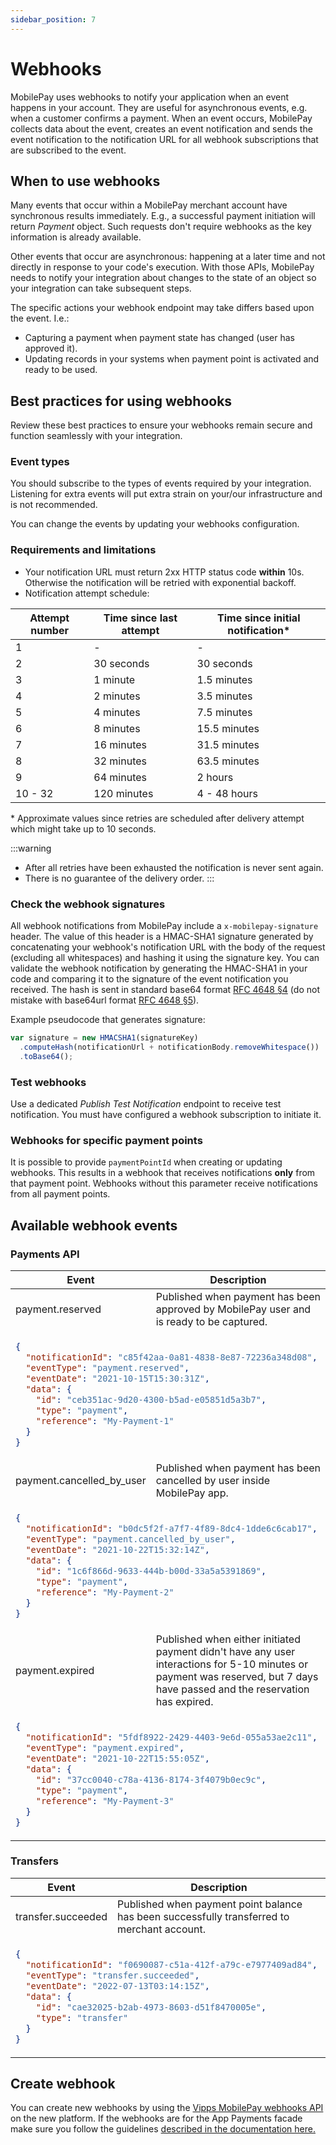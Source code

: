 ```yaml
---
sidebar_position: 7
---
```


# Webhooks

MobilePay uses webhooks to notify your application when an event happens in your account. They are useful for asynchronous events, e.g. when a customer confirms a payment. When an event occurs, MobilePay collects data about the event, creates an event notification and sends the event notification to the notification URL for all webhook subscriptions that are subscribed to the event.

## When to use webhooks

Many events that occur within a MobilePay merchant account have synchronous results immediately. E.g., a successful payment initiation will return _Payment_ object. Such requests don't require webhooks as the key information is already available.

Other events that occur are asynchronous: happening at a later time and not directly in response to your code's execution. With those APIs, MobilePay needs to notify your integration about changes to the state of an object so your integration can take subsequent steps.

The specific actions your webhook endpoint may take differs based upon the event. I.e.:

- Capturing a payment when payment state has changed (user has approved it).
- Updating records in your systems when payment point is activated and ready to be used.

## Best practices for using webhooks

Review these best practices to ensure your webhooks remain secure and function seamlessly with your integration.

### Event types

You should subscribe to the types of events required by your integration. Listening for extra events will put extra strain on your/our infrastructure and is not recommended.

You can change the events by updating your webhooks configuration.

### Requirements and limitations

* Your notification URL must return 2xx HTTP status code **within** 10s. Otherwise the notification will be retried with exponential backoff.
* Notification attempt schedule:

| Attempt number | Time since last attempt | Time since initial notification* |
| - | - | - |
| 1 | - | - |
| 2 | 30 seconds | 30 seconds |
| 3 | 1 minute | 1.5 minutes |
| 4 | 2 minutes | 3.5 minutes |
| 5 | 4 minutes | 7.5 minutes |
| 6 | 8 minutes | 15.5 minutes |
| 7 | 16 minutes | 31.5 minutes |
| 8 | 32 minutes | 63.5 minutes |
| 9 | 64 minutes | 2 hours |
| 10 - 32 | 120 minutes | 4 - 48 hours |

\* Approximate values since retries are scheduled after delivery attempt which might take up to 10 seconds.

:::warning
* After all retries have been exhausted the notification is never sent again.
* There is no guarantee of the delivery order.
:::

### Check the webhook signatures

All webhook notifications from MobilePay include a `x-mobilepay-signature` header. The value of this header is a HMAC-SHA1 signature generated by concatenating your webhook's notification URL with the body of the request (excluding all whitespaces) and hashing it using the signature key. You can validate the webhook notification by generating the HMAC-SHA1 in your code and comparing it to the signature of the event notification you received. The hash is sent in standard base64 format [RFC 4648 §4](https://datatracker.ietf.org/doc/html/rfc4648#section-4) (do not mistake with base64url format [RFC 4648 §5](https://datatracker.ietf.org/doc/html/rfc4648#section-5)).

Example pseudocode that generates signature:

```js
var signature = new HMACSHA1(signatureKey)
  .computeHash(notificationUrl + notificationBody.removeWhitespace())
  .toBase64();
```

### Test webhooks

Use a dedicated _Publish Test Notification_ endpoint to receive test notification. You must have configured a webhook subscription to initiate it.

### Webhooks for specific payment points

It is possible to provide `paymentPointId` when creating or updating webhooks. This results in a webhook that receives notifications **only** from that payment point. Webhooks without this parameter receive notifications from all payment points.

## Available webhook events

### Payments API

<table className="webhooks-table">
    <thead>
        <tr>
            <th>Event</th>
            <th>Description</th>
        </tr>
    </thead>
<tbody>
<tr>
<td> payment.reserved </td>
<td> Published when payment has been approved by MobilePay user and is ready to be captured. </td>
</tr>
<tr>
<td colSpan="2">

```json title="Request body example"
{
  "notificationId": "c85f42aa-0a81-4838-8e87-72236a348d08",
  "eventType": "payment.reserved",
  "eventDate": "2021-10-15T15:30:31Z",
  "data": {
    "id": "ceb351ac-9d20-4300-b5ad-e05851d5a3b7",
    "type": "payment",
    "reference": "My-Payment-1"
  }
}
```

</td>
</tr>
<tr>
<td> payment.cancelled_by_user </td>
<td> Published when payment has been cancelled by user inside MobilePay app. </td>
</tr>
<tr>
<td colSpan="2">

```json title="Request body example"
{
  "notificationId": "b0dc5f2f-a7f7-4f89-8dc4-1dde6c6cab17",
  "eventType": "payment.cancelled_by_user",
  "eventDate": "2021-10-22T15:32:14Z",
  "data": {
    "id": "1c6f866d-9633-444b-b00d-33a5a5391869",
    "type": "payment",
    "reference": "My-Payment-2"
  }
}
```

</td>
</tr>
<tr>
<td> payment.expired </td>
<td> Published when either initiated payment didn't have any user interactions for 5-10 minutes or payment was reserved, but 7 days have passed and the reservation has expired. </td>
</tr>
<tr>
<td colSpan="2">

```json title="Request body example"
{
  "notificationId": "5fdf8922-2429-4403-9e6d-055a53ae2c11",
  "eventType": "payment.expired",
  "eventDate": "2021-10-22T15:55:05Z",
  "data": {
    "id": "37cc0040-c78a-4136-8174-3f4079b0ec9c",
    "type": "payment",
    "reference": "My-Payment-3"
  }
}
```

</td>
</tr>
</tbody>
</table>

### Transfers

<table className="webhooks-table">
  <thead>
    <tr>
      <th>Event</th>
      <th>Description</th>
    </tr>
  </thead>
  <tbody>
    <tr>
      <td>transfer.succeeded</td>
      <td> Published when payment point balance has been successfully transferred to merchant account. </td>
    </tr>
    <tr>
<td colSpan="2">

```json title="Request body example"
{
  "notificationId": "f0690087-c51a-412f-a79c-e7977409ad84",
  "eventType": "transfer.succeeded",
  "eventDate": "2022-07-13T03:14:15Z",
  "data": {
    "id": "cae32025-b2ab-4973-8603-d51f8470005e",
    "type": "transfer"
  }
}
```

</td>
</tr>
</tbody>
</table>

## Create webhook
You can create new webhooks by using the [Vipps MobilePay webhooks API](https://developer.vippsmobilepay.com/docs/APIs/webhooks-api/) on the new platform. If the webhooks are for the App Payments facade make sure you follow the guidelines [described in the documentation here.](https://developer.mobilepay.dk/docs/app-payments/transition-to-one-platform#webhooks)
